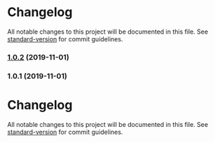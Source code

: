 # Changelog

All notable changes to this project will be documented in this file. See [standard-version](https://github.com/conventional-changelog/standard-version) for commit guidelines.

### [1.0.2](https://github.com/aaronhayes/react-scroll-hook/compare/v1.0.1...v1.0.2) (2019-11-01)

### 1.0.1 (2019-11-01)

# Changelog

All notable changes to this project will be documented in this file. See [standard-version](https://github.com/conventional-changelog/standard-version) for commit guidelines.
